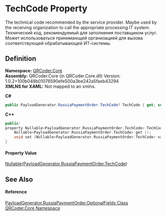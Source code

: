 # TechCode Property


The technical code recommended by the service provider. Maybe used by the receiving organization to call the appropriate processing IT system. 
Технический код, рекомендуемый для заполнения поставщиком услуг. Может использоваться принимающей организацией для вызова соответствующей обрабатывающей ИТ-системы.




## Definition
**Namespace:** <a href="N_QRCoder_Core.md">QRCoder.Core</a>  
**Assembly:** QRCoder.Core (in QRCoder.Core.dll) Version: 1.0.2+100b048b01076590efe500a3be242a5faeb43294  
**XMLNS for XAML:** Not mapped to an xmlns.

**C#**
``` C#
public PayloadGenerator.RussiaPaymentOrder.TechCode? TechCode { get; set; }
```
**C++**
``` C++
public:
property Nullable<PayloadGenerator.RussiaPaymentOrder.TechCode> TechCode {
	Nullable<PayloadGenerator.RussiaPaymentOrder.TechCode> get ();
	void set (Nullable<PayloadGenerator.RussiaPaymentOrder.TechCode> value);
}
```



#### Property Value
<a href="https://learn.microsoft.com/dotnet/api/system.nullable-1" target="_blank" rel="noopener noreferrer">Nullable</a>(<a href="T_QRCoder_Core_PayloadGenerator_RussiaPaymentOrder_TechCode.md">PayloadGenerator.RussiaPaymentOrder.TechCode</a>)

## See Also


#### Reference
<a href="T_QRCoder_Core_PayloadGenerator_RussiaPaymentOrder_OptionalFields.md">PayloadGenerator.RussiaPaymentOrder.OptionalFields Class</a>  
<a href="N_QRCoder_Core.md">QRCoder.Core Namespace</a>  
